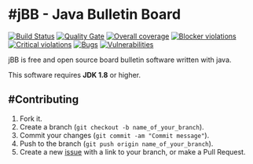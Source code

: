 #jBB - Java Bulletin Board
=================================
[![Build Status](http://vps289371.ovh.net:8000/buildStatus/icon?job=jBB-build-feature_request-id_0.9.0_20170820)](http://vps289371.ovh.net:8000/job/jBB-build-feature_request-id_0.9.0_20170820/) 
[![Quality Gate](http://vps289371.ovh.net:9000/api/badges/gate?key=org.jbb:jbb-parent:0.9.0-request-id-SNAPSHOT)](http://vps289371.ovh.net:9000/dashboard?id=org.jbb%3Ajbb-parent%3A0.9.0-request-id-SNAPSHOT)
[![Overall coverage](http://vps289371.ovh.net:9000/api/badges/measure?key=org.jbb:jbb-parent:0.9.0-request-id-SNAPSHOT&metric=coverage&blinking=true)](http://vps289371.ovh.net:9000/dashboard?id=org.jbb%3Ajbb-parent%3A0.9.0-request-id-SNAPSHOT) 
[![Blocker violations](http://vps289371.ovh.net:9000/api/badges/measure?key=org.jbb:jbb-parent:0.9.0-request-id-SNAPSHOT&metric=blocker_violations&blinking=true)](http://vps289371.ovh.net:9000/dashboard?id=org.jbb%3Ajbb-parent%3A0.9.0-request-id-SNAPSHOT) 
[![Critical violations](http://vps289371.ovh.net:9000/api/badges/measure?key=org.jbb:jbb-parent:0.9.0-request-id-SNAPSHOT&metric=critical_violations&blinking=true)](http://vps289371.ovh.net:9000/dashboard?id=org.jbb%3Ajbb-parent%3A0.9.0-request-id-SNAPSHOT) 
[![Bugs](http://vps289371.ovh.net:9000/api/badges/measure?key=org.jbb:jbb-parent:0.9.0-request-id-SNAPSHOT&metric=bugs&blinking=true)](http://vps289371.ovh.net:9000/dashboard?id=org.jbb%3Ajbb-parent%3A0.9.0-request-id-SNAPSHOT) 
[![Vulnerabilities](http://vps289371.ovh.net:9000/api/badges/measure?key=org.jbb:jbb-parent:0.9.0-request-id-SNAPSHOT&metric=vulnerabilities&blinking=true)](http://vps289371.ovh.net:9000/dashboard?id=org.jbb%3Ajbb-parent%3A0.9.0-request-id-SNAPSHOT)


jBB is free and open source board bulletin software written with java.


This software requires **JDK 1.8** or higher.

#Contributing
------------

1. Fork it.
2. Create a branch (`git checkout -b name_of_your_branch`).
3. Commit your changes (`git commit -am "Commit message"`).
4. Push to the branch (`git push origin name_of_your_branch`).
5. Create a new [issue](https://github.com/jbb-project/jbb/issues/new) with a link to your branch, or make a Pull Request.
